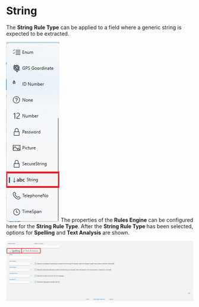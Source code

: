 # String

The **String** **Rule Type** can be applied to a field where a generic string is expected to be extracted.

![](../../assets/image%20%28131%29.png)
The properties of the **Rules Engine** can be configured here for the **String Rule Type**. After the **String Rule Type** has been selected, options for **Spelling** and **Text Analysis** are shown.

![](../../assets/image%20%28138%29.png)


